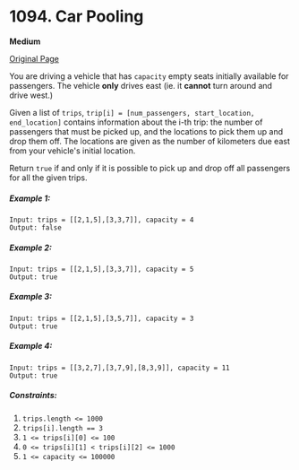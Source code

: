 # 1094. Car Pooling

**Medium**

[Original Page](https://leetcode.com/problems/car-pooling/)

You are driving a vehicle that has `capacity` empty seats initially available for passengers.  The vehicle __only__ drives east (ie. it __cannot__ turn around and drive west.)

Given a list of `trips`, `trip[i] = [num_passengers, start_location, end_location]` contains information about the i-th trip: the number of passengers that must be picked up, and the locations to pick them up and drop them off.  The locations are given as the number of kilometers due east from your vehicle's initial location.

Return `true` if and only if it is possible to pick up and drop off all passengers for all the given trips. 

##### Example 1:
```
Input: trips = [[2,1,5],[3,3,7]], capacity = 4
Output: false
```

##### Example 2:
```
Input: trips = [[2,1,5],[3,3,7]], capacity = 5
Output: true
```

##### Example 3:
```
Input: trips = [[2,1,5],[3,5,7]], capacity = 3
Output: true
```

##### Example 4:
```
Input: trips = [[3,2,7],[3,7,9],[8,3,9]], capacity = 11
Output: true
```

##### Constraints:
1. `trips.length <= 1000`
2. `trips[i].length == 3`
3. `1 <= trips[i][0] <= 100`
4. `0 <= trips[i][1] < trips[i][2] <= 1000`
5. `1 <= capacity <= 100000`
